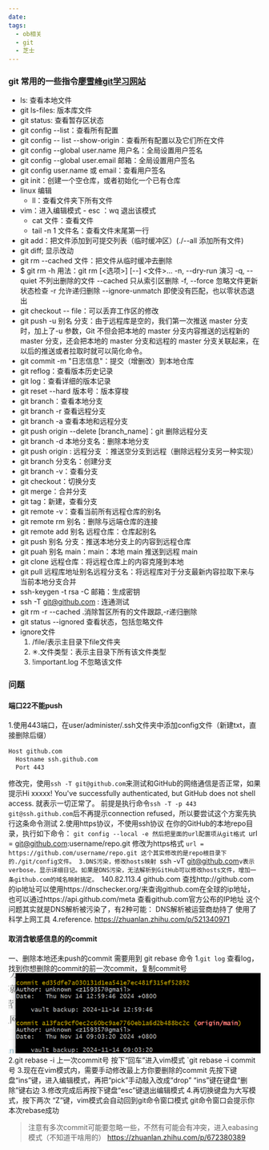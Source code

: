 ```yaml
---
date: 
tags:
  - ob相关
  - git
  - 芝士
---
```


### git 常用的一些指令[廖雪峰git学习网站](https://liaoxuefeng.com/books/git/gitee/index.html)
- ls: 查看本地文件
- git ls-files: 版本库文件
- git status: 查看暂存区状态
- git config --list：查看所有配置
- git config -- list --show-origin：查看所有配置以及它们所在文件
- git config --global user.name 用户名：全局设置用户签名
- git config --global user.email 邮箱：全局设置用户签名
- git config user.name 或 email：查看用户签名
- git init：创建一个空仓库，或者初始化一个已有仓库
- linux 编辑
	- ll：查看文件夹下所有文件
- vim：进入编辑模式
		- esc ：wq 退出该模式
	- cat 文件：查看文件
	- tail -n 1 文件名：查看文件末尾第一行
- git add：把文件添加到可提交列表（临时缓冲区）(./--all 添加所有文件)
- git diff; 显示改动
- git rm --cached 文件：把文件从临时缓冲去删除
- $ git rm -h
  用法：git rm [<选项>] [--] <文件>...
    -n, --dry-run         演习
    -q, --quiet           不列出删除的文件
    --cached              只从索引区删除
    -f, --force           忽略文件更新状态检查
    -r                    允许递归删除
    --ignore-unmatch      即使没有匹配，也以零状态退出
- git checkout -- file：可以丢弃工作区的修改
- git push -u 别名 分支：由于远程库是空的，我们第一次推送 master 分支时，加上了-u 参数，Git 不但会把本地的 master 分支内容推送的远程新的 master 分支，还会把本地的 master 分支和远程的 master 分支关联起来，在以后的推送或者拉取时就可以简化命令。
- git commit -m "日志信息"：提交（增删改）到本地仓库
- git reflog：查看版本历史记录
- git log：查看详细的版本记录
- git reset --hard 版本号：版本穿梭
- git branch：查看本地分支 
- git branch -r 查看远程分支
- git branch -a 查看本地和远程分支 
- git push origin --delete [branch_name]：git 删除远程分支
-  git branch -d 本地分支名：删除本地分支
- git push origin : 远程分支 ：推送空分支到远程（删除远程分支另一种实现）
- git branch 分支名：创建分支
- git branch -v：查看分支
- git checkout：切换分支
- git merge：合并分支
- git tag：新建，查看分支
- git remote -v：查看当前所有远程仓库的别名
- git remote rm 别名：删除与远端仓库的连接
- git remote add 别名 远程仓库：仓库起别名
- git push 别名 分支：推送本地分支上的内容到远程仓库
- git puah 别名 main：main：本地 main 推送到远程 main
- git clone 远程仓库：将远程仓库上的内容克隆到本地
- git pull 远程库地址别名远程分支名：将远程库对于分支最新内容拉取下来与当前本地分支合并
- ssh-keygen -t rsa -C 邮箱：生成密钥
- ssh -T git@github.com : 连通测试
- git rm -r --cached .消除暂区所有的文件跟踪,-r递归删除
- git status --ignored 查看状态，包括忽略文件
- ignore文件
   1. /file/表示主目录下file文件夹
   2. ✳.文件类型：表示主目录下所有该文件类型
   3. !important.log 不忽略该文件

### 问题
 #### 端口22不能push
1.使用443端口，在user/administer/.ssh文件夹中添加config文件（新建txt，直接删除后缀）
```
Host github.com
  Hostname ssh.github.com
  Port 443
```
修改完，使用`ssh -T git@github.com`来测试和GitHub的网络通信是否正常，如果提示Hi xxxxx! You've successfully authenticated, but GitHub does not shell access. 就表示一切正常了。
前提是执行命令`ssh -T -p 443 git@ssh.github.com`后不再提示connection refused，所以要尝试这个方案先执行这条命令测试
2.使用https协议，不使用ssh协议
在你的GitHub的本地repo目录，执行如下命令：
`git config --local -e
然后把里面的url配置项从git格式
`url = git@github.com:username/repo.git
修改为https格式
`url = https://github.com/username/repo.git
这个其实修改的是repo根目录下的./git/config文件。
3.DNS污染，修改hosts映射
`ssh -vT git@github.com`v表示verbose，显示详细日记。如果是DNS污染，无法解析到GitHub可以修改hosts文件，增加一条github.com的域名映射搞定。
`140.82.113.4 github.com
查找http://github.com的ip地址可以使用https://dnschecker.org/来查询github.com在全球的ip地址，也可以通过https://api.github.com/meta 查看github.com官方公布的IP地址
这个问题其实就是DNS解析被污染了，有2种可能：
DNS解析被运营商劫持了
使用了科学上网工具
4.reference.
https://zhuanlan.zhihu.com/p/521340971
#### 取消含敏感信息的的commit
一、删除本地还未push的commit
需要用到 git rebase 命令
1.`git log` 查看log，找到你想删除的commit的前一次commit，复制commit号
![](https://raw.githubusercontent.com/haoye11/image/main/img/202411150844806.png)
2.git rebase -i 上一次commit号 按下“回车”进入vim模式
`git rebase -i commit号
3.现在在vim模式内，需要手动修改最上方你要删除的commit
先按下键盘“ins”键，进入编辑模式，再把“pick”手动敲入改成“drop”
“ins”键在键盘“删除”键右边
3.修改完成后再按下键盘“esc”键退出编辑模式
4.再切换键盘为大写模式，按下两次 “Z”键，vim模式会自动回到git命令窗口模式
git命令窗口会提示你本次rebase成功
>注意有多次commit可能要忽略一些，不然有可能会有冲突，进入eabasing模式（不知道干啥用的）
>https://zhuanlan.zhihu.com/p/672380389